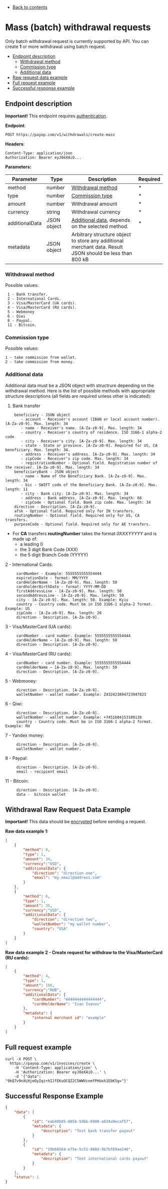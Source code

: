  * [Back to contents](../Readme.md#contents)

# Mass (batch) withdrawal requests

Only batch withdrawal request is currently supported by API. You can create **1** or more withdrawal using batch request. 

* [Endpoint description](#endpoint-description)
    * [Withdrawal method](#withdrawal-method)
    * [Commission type](#commission-type)
    * [Additional data](#additional-data)
* [Raw request data example](#withdrawal-raw-request-data-example)
* [Full request example](#full-request-example)
* [Successful response example](#successful-response-example)

## Endpoint description

**Important!** This endpoint requires [authentication](../Authentication/bearerAuthentication.md).

**Endpoint**: 

    POST https://payop.com/v1/withdrawals/create-mass

**Headers**:

    Content-Type: application/json
    Authorization: Bearer eyJ0eXAiO...

**Parameters:**

Parameter      | Type        | Description                                                                                              | Required |
---------------|-------------|----------------------------------------------------------------------------------------------------------|----------|
method         | number      | [Withdrawal method](#withdrawal-method)                                                                  | *        |
type           | number      | [Commission type](#commission-type)                                                                      | *        |
amount         | number      | Withdrawal amount                                                                                        | *        |
currency       | string      | Withdrawal currency                                                                                      | *        |
additionalData | JSON object | [Additional data](#additional-data), depends on the selected method.                                     | *        |
metadata       | JSON object | Arbitrary structure object to store any additional merchant data. Result JSON should be less than 800 kB |          |

### Withdrawal method

Possible values:

     1 - Bank transfer.   
     2 - International Cards.
     3 - Visa/MasterCard (UA cards).
     4 - Visa/MasterCard (RU cards).
     5 - Webmoney
     6 - Qiwi
     8 - Paypal.
     11 - Bitcoin.

### Commission type

Possible values:

    1 - take commission from wallet.  
    2 - take commission from money.

### Additional data

Additional data must be a JSON object with structrure depending on the withdrawal method.
Here is the list of possible methods with appropriate structure descriptions (all fields are required unless other is indicated):

1. Bank transfer
 ```
     beneficiary - JSON object
        - account - Receiver's account (IBAN or local account number). [A-Za-z0-9]. Max. length: 34 
        - name - Receiver's name. [A-Za-z0-9]. Max. length: 34
        - country - Receiver's country of residence. ISO 3166-1 alpha-2 code
        - city - Receiver's city. [A-Za-z0-9]. Max. length: 34
        - state - State or province. [A-Za-z0-9]. Required for US, CA beneficiary. Max. length: 34. 
        - address - Receiver's address. [A-Za-z0-9]. Max. length: 34
        - zipCode - Receiver's zip code. Max. length: 34
        - registrationNumber - Optional field. Registration number of the receiver. [A-Za-z0-9]. Max. length: 34
     beneficiaryBank - JSON object
        - name - Name of the Beneficiary Bank. [A-Za-z0-9]. Max. length: 34 
        - bic - SWIFT code of the Beneficiary Bank. [A-Za-z0-9]. Max. length: 11
        - city - Bank city. [A-Za-z0-9]. Max. length: 34
        - address - Bank address. [A-Za-z0-9]. Max. length: 68
        - zipCode - Optional field. Bank zip code. Max. length: 34 
     direction - Description. [A-Za-z0-9].
     afsk - Optional field. Required only for IN transfers. 
     routingNumber - Optional field. Required only for US, CA transfers. 
     purposeCode - Optional field. Required only for AE transfers. 
```    
* For **CA** transfers **routingNumber** takes the format *0XXXYYYYY* and is made up of:
  * a leading 0
  * the 3 digit Bank Code (XXX)
  * the 5 digit Branch Code (YYYYY)

2 - International Cards:
```
     cardNumber - Example: 5555555555554444 
     expirationDate - format: MM/YYYY
     cardHolderName - [A-Za-z0-9]. Max. length: 50
     cardholderBirthDate - format: YYYY-MM-DD
     firstAddressLine - [A-Za-z0-9]. Max. length: 50
     secondAddressLine - [A-Za-z0-9]. Max. length: 50
     city - [A-Za-z0-9]. Max. length: 50. Example: Kyiv
     country - Country code. Must be in ISO 3166-1 alpha-2 format. Example: US
     zipCode - [A-Za-z0-9]. Max. length: 20
     direction - Description. [A-Za-z0-9].
```

3 - Visa/MasterCard (UA cards):
```
     cardNumber - card number. Example: 5555555555554444
     cardHolderName — [A-Za-z0-9]. Max. length: 50
     direction - Description. [A-Za-z0-9].
```
        
4 - Visa/MasterCard (RU cards):
```
     cardNumber - card number. Example: 5555555555554444
     cardHolderName — [A-Za-z0-9]. Max. length: 50
     direction - Description. [A-Za-z0-9].
```
        
5 - Webmoney:
```
     direction - Description. [A-Za-z0-9].
     walletNumber - wallet number. Example: Z432423894723947823
```
    
6 - Qiwi:
```
     direction - Description. [A-Za-z0-9].
     walletNumber - wallet number. Example: +7451684153189138
     country - Country code. Must be in ISO 3166-1 alpha-2 format. Example: RU
```
     
7 - Yandex money:
```
     direction - Description. [A-Za-z0-9].
     walletNumber - wallet number.
```

8 - Paypal:
```
     direction - Description. [A-Za-z0-9].
     email - recipient email
```
     
11 - Bitcoin:
```     
     direction - Description. [A-Za-z0-9].
     data -  bitcoin wallet
```

## Withdrawal Raw Request Data Example

**Important!** This data should be [encrypted](withdrawal.md#request-payload-encryptdecrypt) before sending a request.

**Raw data example 1:**
```json
[
    {
        "method": 8,
        "type": 1,
        "amount": 34,
        "currency":"USD",
        "additionalData": {
            "direction": "direction one",
            "email": "my.email@address.com"
        }
    },
    {
        "method": 6,
        "type": 1,
        "amount": 35,
        "currency":"USD",
        "additionalData": {
            "direction": "direction two",
            "walletNumber": "my wallet number",
            "country": "USA"
        }
    }
]
```

**Raw data example 2 - Create request for withdraw to the Visa/MasterCard (RU cards):**

```json
[
    {
        "method": 4,
        "type": 1,
        "amount": 100,
        "currency":"RUB",
        "additionalData": {
            "cardNumber": "4444444444444444",
            "cardHolderName": "Ivan Ivanov"
        },
        "metadata": {
            "internal merchant id": "example"
        }
    }
]
```

## Full request example

```shell script
curl -X POST \
  https://payop.com/v1/invoices/create \
    -H 'Content-Type: application/json' \
    -H 'Authorization: Bearer eyJ0eXAiO...' \
    -d '{"data":  "9kQ7v9nXLHjeOyIqi+hIJfEKuOCQZ2C5WWVcnmfPHUxh1EbK5g="}'
```

## Successful Response Example

```json
{
    "data": [
        {
            "id": "eab40b05-805b-5dbb-8900-a634a9ecaf57",
            "metadata": {
                "description": "Test bank transfer payout"
            }
        },
        {
            "id": "19b60564-e75e-5c51-988d-9b7bf69ae240",
            "metadata": {
                "description": "Test international cards payout"
            }
        }
    ],
    "status": 1
}
```
